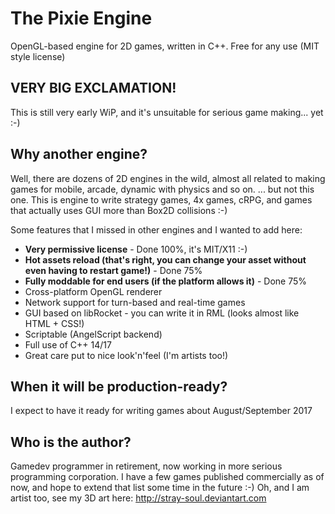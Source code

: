 # The Pixie Engine
OpenGL-based engine for 2D games, written in C++. Free for any use (MIT style license)

## VERY BIG EXCLAMATION!
This is still very early WiP, and it's unsuitable for serious game making... yet :-)

## Why another engine?
Well, there are dozens of 2D engines in the wild, almost all related to making games for mobile, arcade, dynamic with physics and so on.
... but not this one. This is engine to write strategy games, 4x games, cRPG, and games that actually uses GUI more than Box2D collisions :-)
 
 Some features that I missed in other engines and I wanted to add here:
  - **Very permissive license** - Done 100%, it's MIT/X11 :-)
  - **Hot assets reload (that's right, you can change your asset without even having to restart game!)** - Done 75%
  - **Fully moddable for end users (if the platform allows it)** - Done 75%
  - Cross-platform OpenGL renderer
  - Network support for turn-based and real-time games
  - GUI based on libRocket - you can write it in RML (looks almost like HTML + CSS!)
  - Scriptable (AngelScript backend)
  - Full use of C++ 14/17
  - Great care put to nice look'n'feel (I'm artists too!)
  
## When it will be production-ready?
I expect to have it ready for writing games about August/September 2017
  
## Who is the author?
Gamedev programmer in retirement, now working in more serious programming corporation. I have a few games published commercially as of now, and hope to extend that list some time in the future :-)
Oh, and I am artist too, see my 3D art here: http://stray-soul.deviantart.com
